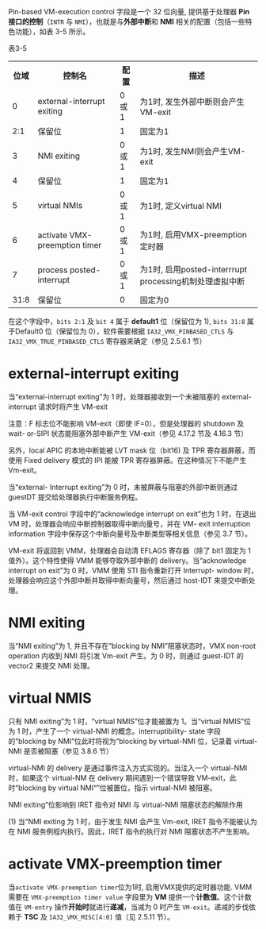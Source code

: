 
Pin-based VM-execution control 字段是一个 32 位向量, 提供基于处理器 **Pin 接口的控制**（`INTR` 与 `NMI`），也就是与**外部中断**和 **NMI** 相关的配置（包括一些特色功能），如表 3-5 所示。

表3-5

<table>
  <tr>
    <th>位域</th>
    <th>控制名</th>
    <th>配置</th>
    <th>描述</th>
  </tr>
  <tr>
    <td>0</td>
    <td>external-interrupt exiting</td>
    <td>0或1</td>
    <td>为1时, 发生外部中断则会产生VM-exit</td>
  </tr>
  <tr>
    <td>2:1</td>
    <td>保留位</td>
    <td>1</td>
    <td>固定为1</td>
  </tr>
  <tr>
    <td>3</td>
    <td>NMI exiting</td>
    <td>0或1</td>
    <td>为1时, 发生NMI则会产生VM-exit</td>
  </tr>
  <tr>
    <td>4</td>
    <td>保留位</td>
    <td>1</td>
    <td>固定为1</td>
  </tr>
  <tr>
    <td>5</td>
    <td>virtual NMIs</td>
    <td>0或1</td>
    <td>为1时, 定义virtual NMI</td>
  </tr>
  <tr>
    <td>6</td>
    <td>activate VMX-preemption timer</td>
    <td>0或1</td>
    <td>为1时, 启用VMX-preemption定时器</td>
  </tr>
  <tr>
    <td>7</td>
    <td>process posted-interrupt</td>
    <td>0或1</td>
    <td>为1时, 启用posted-interrrupt processing机制处理虚拟中断</td>
  </tr>
  <tr>
    <td>31:8</td>
    <td>保留位</td>
    <td>0</td>
    <td>固定为0</td>
  </tr>
</table>

在这个字段中，`bits 2:1` 及 `bit 4` 属于 **default1** 位（保留位为 1), `bits 31:8` 属于Default0 位（保留位为 0），软件需要根据 `IA32_VMX_PINBASED_CTLS` 与 `IA32_VMX_TRUE_PINBASED_CTLS` 寄存器来确定（参见 2.5.6.1 节）

# external-interrupt exiting

当“external-interrupt exiting”为 1 时，处理器接收到一个未被阻塞的 external-interrupt 请求时将产生 VM-exit

注意：F 标志位不能影响 VM-exit（即使 IF=0），但是处理器的 shutdown 及 wait- or-SIPI 状态能阻塞外部中断产生 VM-exit（参见 4.17.2 节及 4.16.3 节）

另外，local APIC 的本地中断能被 LVT mask 位（bit16) 及 TPR 寄存器屏蔽，而使用 Fixed delivery 模式的 IPI 能被 TPR 寄存器屏蔽。在这种情况下不能产生 Vm-exit。

当“external- Interrupt exiting”为 0 时，未被屏蔽与阻塞的外部中断则通过 guestDT 提交给处理器执行中断服务例程。

当 VM-exit control 字段中的“acknowledge interrupt on exit”也为 1 时，在退出 VM 时，处理器会响应中断控制器取得中断向量号，并在 VM- exit interruption information 字段中保存这个中断向量号及中断类型等相关信息（参见 3.7 节）。

VM-exit 将返回到 VMM，处理器会自动清 EFLAGS 寄存器（除了 bit1 固定为 1 值外）。这个特性使得 VMM 能够夺取外部中断的 delivery。当“acknowledge interrupt on exit”为 0 时，VMM 使用 STI 指令重新打开 Interrupt- window 时，处理器会响应这个外部中断并取得中断向量号，然后通过 host-IDT 来提交中断处理。

# NMI exiting

当“NMI exiting”为 1, 并且不存在“blocking by NMI”阻塞状态时，VMX non-root operation 内收到 NMI 将引发 Vm-exit 产生。为 0 时，则通过 guest-IDT 的 vector2 来提交 NMI 处理。

# virtual NMIS

只有 NMI exiting”为 1 时，“virtual NMIS”位才能被置为 1。当“virtual NMIS”位为 1 时，产生了一个 virtual-NMI 的概念。interruptibility- state 字段的“blocking by NMI”位此时将视为“blocking by virtual-NMI 位，记录着 virtual-NMI 是否被阻塞（参见 3.8.6 节）

 virtual-NMI 的 delivery 是通过事件注入方式实现的。当注入一个 virtual-NMI 时，如果这个 virtual-NM 在 delivery 期间遇到一个错误导致 VM-exit，此时“blocking by virtual NMI“”位被置位，指示 virtual-NMI 被阻塞。

 NMI exiting”位影响到 IRET 指令对 NMI 与 virtual-NMI 阻塞状态的解除作用

 (1) 当“NMI exiting 为 1 时，由于发生 NMI 会产生 Vm-exit, IRET 指令不能被认为在 NMI 服务例程内执行。因此，IRET 指令的执行对 NMI 阻塞状态不产生影响。




# activate VMX-preemption timer

当`activate VMX-preemption timer`位为1时, 启用VMX提供的定时器功能. VMM 需要在 `VMX-preemption timer value` 字段里为 **VM** 提供一个**计数值**。这个计数值在 `VM-entry` 操作**开始时**就进行**递减**，当减为 0 时产生 `VM-exit`。递减的步伐依赖于 **TSC** 及 `IA32_VMX_MISC[4:0]` 值（见 2.5.11 节）。



